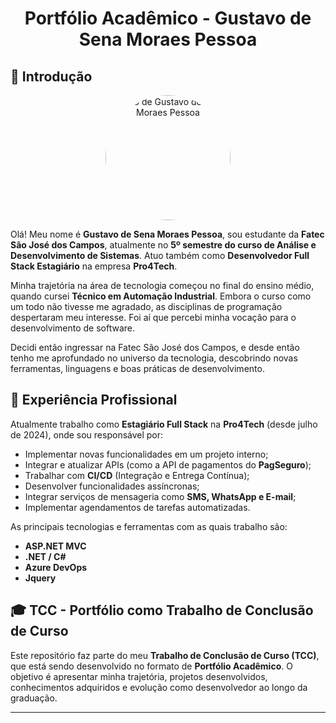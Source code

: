 <h1 align="center">Portfólio Acadêmico - Gustavo de Sena Moraes Pessoa</h1>

## 🔗 Introdução
<p align="center">
  <img src="https://github.com/user-attachments/assets/286c92a6-a4d0-4b47-8525-513c9c2cb190" alt="Foto de Gustavo de Sena Moraes Pessoa" width="200" style="border-radius: 50%;">
</p>

Olá! Meu nome é **Gustavo de Sena Moraes Pessoa**, sou estudante da **Fatec São José dos Campos**, atualmente no **5º semestre do curso de Análise e Desenvolvimento de Sistemas**. Atuo também como **Desenvolvedor Full Stack Estagiário** na empresa **Pro4Tech**.

Minha trajetória na área de tecnologia começou no final do ensino médio, quando cursei **Técnico em Automação Industrial**. Embora o curso como um todo não tivesse me agradado, as disciplinas de programação despertaram meu interesse. Foi aí que percebi minha vocação para o desenvolvimento de software.

Decidi então ingressar na Fatec São José dos Campos, e desde então tenho me aprofundado no universo da tecnologia, descobrindo novas ferramentas, linguagens e boas práticas de desenvolvimento.

## 💼 Experiência Profissional

Atualmente trabalho como **Estagiário Full Stack** na **Pro4Tech** (desde julho de 2024), onde sou responsável por:

- Implementar novas funcionalidades em um projeto interno;
- Integrar e atualizar APIs (como a API de pagamentos do **PagSeguro**);
- Trabalhar com **CI/CD** (Integração e Entrega Contínua);
- Desenvolver funcionalidades assíncronas;
- Integrar serviços de mensageria como **SMS, WhatsApp e E-mail**;
- Implementar agendamentos de tarefas automatizadas.

As principais tecnologias e ferramentas com as quais trabalho são:

- **ASP.NET MVC**
- **.NET / C#**
- **Azure DevOps**
- **Jquery**

## 🎓 TCC - Portfólio como Trabalho de Conclusão de Curso

Este repositório faz parte do meu **Trabalho de Conclusão de Curso (TCC)**, que está sendo desenvolvido no formato de **Portfólio Acadêmico**. O objetivo é apresentar minha trajetória, projetos desenvolvidos, conhecimentos adquiridos e evolução como desenvolvedor ao longo da graduação.

---

